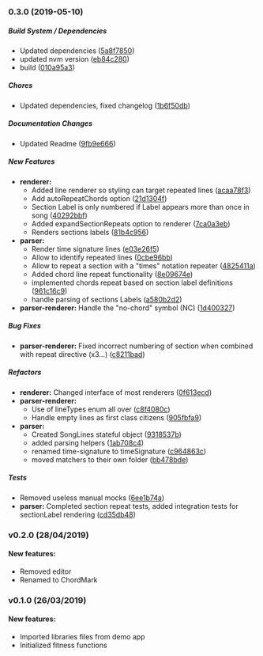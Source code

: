 ### 0.3.0 (2019-05-10)

##### Build System / Dependencies

*  Updated dependencies ([5a8f7850](https://github.com/no-chris/chord-mark/commit/5a8f7850425618f5f97006a3ea0a0d58b335019f))
*  updated nvm version ([eb84c280](https://github.com/no-chris/chord-mark/commit/eb84c2807fa1898e94f77a866e5274bb2c0e41d7))
*  build ([010a95a3](https://github.com/no-chris/chord-mark/commit/010a95a3bb00a03ec2c61c7160a18dbf6312c637))

##### Chores

*  Updated dependencies, fixed changelog ([1b6f50db](https://github.com/no-chris/chord-mark/commit/1b6f50db493a688e6e2c8f2e6460ae8d6d17f5ba))

##### Documentation Changes

*  Updated Readme ([9fb9e666](https://github.com/no-chris/chord-mark/commit/9fb9e6667e94944b9661b1357f14b69a489de4ec))

##### New Features

* **renderer:**
  *  Added line renderer so styling can target repeated lines ([acaa78f3](https://github.com/no-chris/chord-mark/commit/acaa78f35792735926859abbc09d1d96b842c343))
  *  Add autoRepeatChords option ([21d1304f](https://github.com/no-chris/chord-mark/commit/21d1304fc309ad5dee326f13f2510b545ea138cc))
  *  Section Label is only numbered if Label appears more than once in song ([40292bbf](https://github.com/no-chris/chord-mark/commit/40292bbf24119f72587886f634a18b0cacd96c71))
  *  Added expandSectionRepeats option to renderer ([7ca0a3eb](https://github.com/no-chris/chord-mark/commit/7ca0a3eb6835c48c19da9205a0d3dac8e2fc5ae9))
  *  Renders sections labels ([81b4c956](https://github.com/no-chris/chord-mark/commit/81b4c956cf87688e9d3e0596c292851635c1db0f))
* **parser:**
  *  Render time signature lines ([e03e26f5](https://github.com/no-chris/chord-mark/commit/e03e26f58feb2fb80cfb5464f0bdcd851d894c7c))
  *  Allow to identify repeated lines ([0cbe96bb](https://github.com/no-chris/chord-mark/commit/0cbe96bbde4e0bd0afcaa2b4ca7ceaf9b8cbfc50))
  *  Allow to repeat a section with a "times" notation repeater ([4825411a](https://github.com/no-chris/chord-mark/commit/4825411a6703986274c3f7180d40ae76dc642855))
  *  Added chord line repeat functionality ([8e09674e](https://github.com/no-chris/chord-mark/commit/8e09674ecfb6861501764a06dc3a31c5b2410206))
  *  implemented chords repeat based on section label definitions ([961c16c9](https://github.com/no-chris/chord-mark/commit/961c16c9df2ef3772cc8dd1063d2dafa49355bcf))
  *  handle parsing of sections Labels ([a580b2d2](https://github.com/no-chris/chord-mark/commit/a580b2d2dff8f2616c87c55771925618cd5898d8))
* **parser-renderer:**  Handle the "no-chord" symbol (NC) ([1d400327](https://github.com/no-chris/chord-mark/commit/1d4003274c20a337e18de85deeb5707a8e807803))

##### Bug Fixes

* **parser-renderer:**  Fixed incorrect numbering of section when combined with repeat directive (x3...) ([c8211bad](https://github.com/no-chris/chord-mark/commit/c8211badbd2463610314d03d958695c0b94be703))

##### Refactors

* **renderer:**  Changed interface of most renderers ([0f613ecd](https://github.com/no-chris/chord-mark/commit/0f613ecd7815f9905ccd39c25dcef728857c55f5))
* **parser-renderer:**
  *  Use of lineTypes enum all over ([c8f4080c](https://github.com/no-chris/chord-mark/commit/c8f4080ce7c0a4dd57b98d7292169f5313842898))
  *  Handle empty lines as first class citizens ([905fbfa9](https://github.com/no-chris/chord-mark/commit/905fbfa906506d6a37e6259c21ae69078c627de5))
* **parser:**
  *  Created SongLines stateful object ([9318537b](https://github.com/no-chris/chord-mark/commit/9318537bb711c37b2f0098e61c80f4ce3c7e5f1b))
  *  added parsing helpers ([1ab708c4](https://github.com/no-chris/chord-mark/commit/1ab708c428ff6c7c8ebada3059b1ddec2193236b))
  *  renamed time-signature to timeSignature ([c964863c](https://github.com/no-chris/chord-mark/commit/c964863c7a496b425b6680a33154584ffffe5f67))
  *  moved matchers to their own folder ([bb478bde](https://github.com/no-chris/chord-mark/commit/bb478bdee2e5e2632cb879fb0eb7b5a682024645))

##### Tests

*  Removed useless manual mocks ([6ee1b74a](https://github.com/no-chris/chord-mark/commit/6ee1b74a2c4020a4f1cc2b3f3de5f8724686d162))
* **parser:**  Completed section repeat tests, added integration tests for sectionLabel rendering ([cd35db48](https://github.com/no-chris/chord-mark/commit/cd35db489e34dacc2d34db86c262b4709f54f48b))


### v0.2.0 (28/04/2019)

#### New features:

- Removed editor
- Renamed to ChordMark

### v0.1.0 (26/03/2019)

#### New features:

- Imported libraries files from demo app
- Initialized fitness functions
